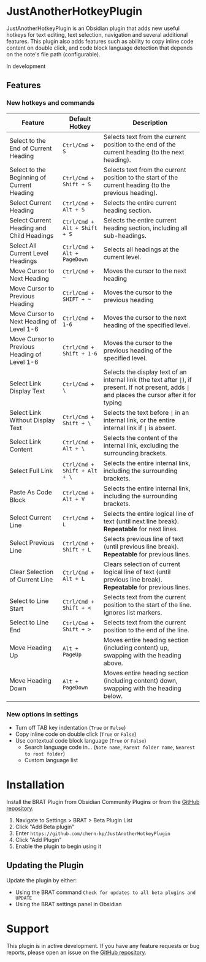 # JustAnotherHotkeyPlugin

JustAnotherHotkeyPlugin is an Obsidian plugin that adds new useful hotkeys for text editing, text selection, navigation and several additional features.
This plugin also adds features such as ability to copy inline code content on double click, and code block language detection that depends on the note's file path (configurable).


In development

## Features

### New hotkeys and commands

| Feature                                      | Default Hotkey               | Description                                                                                                                                         |
| -------------------------------------------- | ---------------------------- | --------------------------------------------------------------------------------------------------------------------------------------------------- |
| Select to the End of Current Heading         | `Ctrl/Cmd + S`               | Selects text from the current position to the end of the current heading (to the next heading).                                                     |
| Select to the Beginning of Current Heading   | `Ctrl/Cmd + Shift + S`       | Selects text from the current position to the start of the current heading (to the previous heading).                                               |
| Select Current Heading                       | `Ctrl/Cmd + Alt + S`         | Selects the entire current heading section.                                                                                                         |
| Select Current Heading and Child Headings    | `Ctrl/Cmd + Alt + Shift + S` | Selects the entire current heading section, including all sub-headings.                                                                             |
| Select All Current Level Headings            | `Ctrl/Cmd + Alt + PageDown`  | Selects all headings at the current level.                                                                                                          |
| Move Cursor to Next Heading                  | `Ctrl/Cmd + ~`               | Moves the cursor to the next heading                                                                                                                |
| Move Cursor to Previous Heading              | `Ctrl/Cmd + SHIFT + ~`       | Moves the cursor to the previous heading                                                                                                            |
| Move Cursor to Next Heading of Level 1-6     | `Ctrl/Cmd + 1-6`             | Moves the cursor to the next heading of the specified level.                                                                                        |
| Move Cursor to Previous Heading of Level 1-6 | `Ctrl/Cmd + Shift + 1-6`     | Moves the cursor to the previous heading of the specified level.                                                                                    |
| Select Link Display Text                     | `Ctrl/Cmd + \`               | Selects the display text of an internal link (the text after `\|`), if present. If not present, adds `\|` and places the cursor after it for typing |
| Select Link Without Display Text             | `Ctrl/Cmd + Shift + \`       | Selects the text before `\|` in an internal link, or the entire internal link if `\|` is absent.                                                    |
| Select Link Content                          | `Ctrl/Cmd + Alt + \`         | Selects the content of the internal link, excluding the surrounding brackets.                                                                       |
| Select Full Link                             | `Ctrl/Cmd + Shift + Alt + \` | Selects the entire internal link, including the surrounding brackets.                                                                               |
| Paste As Code Block                          | `Ctrl/Cmd + Alt + V`         | Selects the entire internal link, including the surrounding brackets.                                                                               |
| Select Current Line                          | `Ctrl/Cmd + L`               | Selects the entire logical line of text (until next line break). **Repeatable** for next lines.                                                     |
| Select Previous Line                         | `Ctrl/Cmd + Shift + L`       | Selects previous line of text (until previous line break). **Repeatable** for previous lines.                                                       |
| Clear Selection of Current Line              | `Ctrl/Cmd + Alt + L`         | Clears selection of current logical line of text (until previous line break). **Repeatable** for previous lines.                                    |
| Select to Line Start                         | `Ctrl/Cmd + Shift + <`       | Selects text from the current position to the start of the line. Ignores list markers.                                                              |
| Select to Line End                           | `Ctrl/Cmd + Shift + >`       | Selects text from the current position to the end of the line.                                                                                      |
| Move Heading Up                              | `Alt + PageUp`               | Moves entire heading section (including content) up, swapping with the heading above.                                                               |
| Move Heading Down                            | `Alt + PageDown`             | Moves entire heading section (including content) down, swapping with the heading below.                                                             |

### New options in settings

- Turn off TAB key indentation (`True` or `False`)
- Copy inline code on double click (`True` or `False`)
- Use contextual code block language (`True` or `False`)
    - Search language code in... (`Note name`, `Parent folder name`, `Nearest to root folder`)
    - Custom language list

# Installation
Install the BRAT Plugin from Obsidian Community Plugins or from the [GitHub repository](https://github.com/TfTHacker/obsidian42-brat).

1. Navigate to Settings > BRAT > Beta Plugin List
2. Click "Add Beta plugin"
3. Enter `https://github.com/chern-kp/JustAnotherHotkeyPlugin`
4. Click "Add Plugin"
5. Enable the plugin to begin using it

## Updating the Plugin

Update the plugin by either:
* Using the BRAT command `Check for updates to all beta plugins and UPDATE`
* Using the BRAT settings panel in Obsidian

# Support
This plugin is in active development. If you have any feature requests or bug reports, please open an issue on the [GitHub repository](https://github.com/chern-kp/JustAnotherHotkeyPlugin).